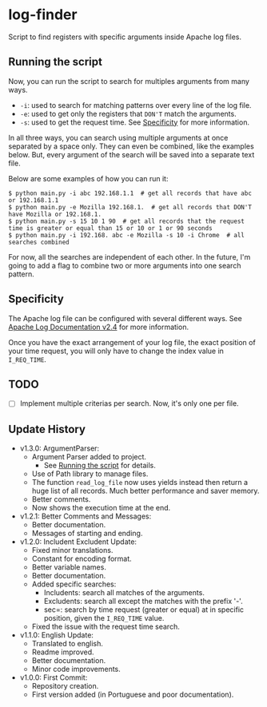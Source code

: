 # log-finder

Script to find registers with specific arguments inside Apache log files.

<div id='running'>

## Running the script
Now, you can run the script to search for multiples arguments from many ways.

* `-i`: used to search for matching patterns over every line of the log file.
* `-e`: used to get only the registers that `DON'T` match the arguments.
* `-s`: used to get the request time. See <a href="#specif">Specificity</a> for more information.

In all three ways, you can search using multiple arguments at once separated by a space only. They can even be combined, like the examples below.
But, every argument of the search will be saved into a separate text file.

Below are some examples of how you can run it:
```
$ python main.py -i abc 192.168.1.1  # get all records that have abc or 192.168.1.1
$ python main.py -e Mozilla 192.168.1.  # get all records that DON'T have Mozilla or 192.168.1.
$ python main.py -s 15 10 1 90  # get all records that the request time is greater or equal than 15 or 10 or 1 or 90 seconds
$ python main.py -i 192.168. abc -e Mozilla -s 10 -i Chrome  # all searches combined
```
For now, all the searches are independent of each other.
In the future, I'm going to add a flag to combine two or more arguments into one search pattern.
</div>


<div id='specif'>

## Specificity
The Apache log file can be configured with several different ways. See <a href="https://httpd.apache.org/docs/2.4/logs.html" target="_blank">Apache Log Documentation v2.4</a> for more information.

Once you have the exact arrangement of your log file, the exact position of your time request, you will only have to change the index value in `I_REQ_TIME`.
</div>


## TODO
* [ ] Implement multiple criterias per search. Now, it's only one per file.


## Update History
* v1.3.0: ArgumentParser:
    * Argument Parser added to project.
        * See <a href="#running">Running the script</a> for details.
    * Use of Path library to manage files.
    * The function `read_log_file` now uses yields instead then return a huge list of all records. Much better performance and saver memory.
    * Better comments.
    * Now shows the execution time at the end.
* v1.2.1: Better Comments and Messages:
    * Better documentation.
    * Messages of starting and ending.
* v1.2.0: Includent Excludent Update:
    * Fixed minor translations.
    * Constant for encoding format.
    * Better variable names.
    * Better documentation.
    * Added specific searches:
        * Includents: search all matches of the arguments.
        * Excludents: search all except the matches with the prefix '-'.
        * sec=: search by time request (greater or equal) at in specific position, given the `I_REQ_TIME` value.
    * Fixed the issue with the request time search.
* v1.1.0: English Update:
    * Translated to english.
    * Readme improved.
    * Better documentation.
    * Minor code improvements.
* v1.0.0: First Commit:
    * Repository creation.
    * First version added (in Portuguese and poor documentation).
